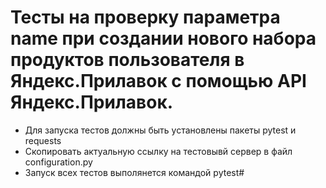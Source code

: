 ﻿# Тесты на проверку параметра name при создании нового набора продуктов пользователя в Яндекс.Прилавок с помощью API Яндекс.Прилавок.
- Для запуска тестов должны быть установлены пакеты pytest и requests
- Скопировать актуальную ссылку на тестовывй сервер в файл configuration.py
- Запуск всех тестов выполянется командой pytest#